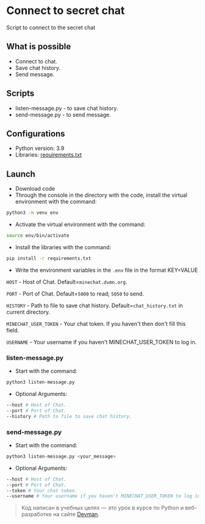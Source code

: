 # Connect to secret chat

Script to connect to the secret chat

## What is possible

* Connect to chat.
* Save chat history.
* Send message.

## Scripts

* listen-message.py - to save chat history.
* send-message.py - to send message.

## Configurations

* Python version: 3.9
* Libraries: [requirements.txt]()

## Launch

- Download code
- Through the console in the directory with the code, install the virtual environment with the command:
```bash
python3 -m venv env
```

- Activate the virtual environment with the command:
```bash
source env/bin/activate
```

- Install the libraries with the command:
```bash
pip install -r requirements.txt
```

- Write the environment variables in the `.env` file in the format KEY=VALUE

`HOST` - Host of Chat. Default=`minechat.dvmn.org`.

`PORT` - Port of Chat. Default=`5000` to read; `5050` to send.

`HISTORY` - Path to file to save chat history. Default=`chat_history.txt` in current directory.

`MINECHAT_USER_TOKEN` - Your chat token. If you haven't then don't fill this field.

`USERNAME` - Your username if you haven't MINECHAT_USER_TOKEN to log in.


### listen-message.py
- Start with the command:
```bash
python3 listen-message.py
```
- Optional Arguments:
```bash
--host # Host of Chat. 
--port # Port of Chat. 
--history # Path to file to save chat history. 
```

### send-message.py
- Start with the command:
```bash
python3 listen-message.py <your_message>
```
- Optional Arguments:
```bash
--host # Host of Chat. 
--port # Port of Chat. 
--token # Your chat token. 
--username # Your username if you haven't MINECHAT_USER_TOKEN to log in. 
```

> Код написан в учебных целях — это урок в курсе по Python и веб-разработке на сайте [Devman](https://dvmn.org).